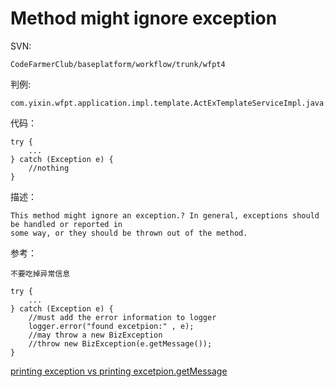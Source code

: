 # Method might ignore exception

SVN:   

	CodeFarmerClub/baseplatform/workflow/trunk/wfpt4
	
判例:

	com.yixin.wfpt.application.impl.template.ActExTemplateServiceImpl.java:389
	

代码：
      
    try {
		...
	} catch (Exception e) {
		//nothing
	}
	
     
      
描述：

	This method might ignore an exception.? In general, exceptions should be handled or reported in 
	some way, or they should be thrown out of the method.
    
参考：

	不要吃掉异常信息

	try {
		...
	} catch (Exception e) {
		//must add the error information to logger
		logger.error("found excetpion:" , e);
		//may throw a new BizException 
		//throw new BizException(e.getMessage());
	}
	
[printing exception vs printing excetpion.getMessage](http://stackoverflow.com/questions/32840399/printing-exception-vs-exception-getmessage)

	

	

	
     
    
	 
 

